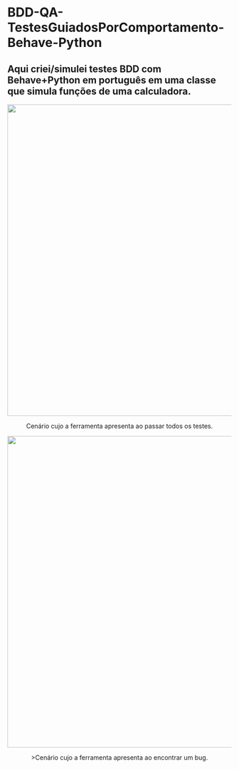 # <h1>BDD-QA-TestesGuiadosPorComportamento-Behave-Python</h1>
<h2>Aqui criei/simulei testes BDD com Behave+Python em português em uma classe que simula funções de uma calculadora.</h2>
<div align="center">
<img src="https://user-images.githubusercontent.com/71628988/141001812-16ff1d2e-d5c2-4095-b60e-8691ccdcd4f3.PNG" width="700px" />
</div>
<p align="center">Cenário cujo a ferramenta apresenta ao passar todos os testes.</p>
<div align="center">
<img src="https://user-images.githubusercontent.com/71628988/141002190-df4d31b9-29f4-4268-84e1-4415aa0c5391.PNG" width="700px" />
</div>
<p align="center">>Cenário cujo a ferramenta apresenta ao encontrar um bug.</p>

